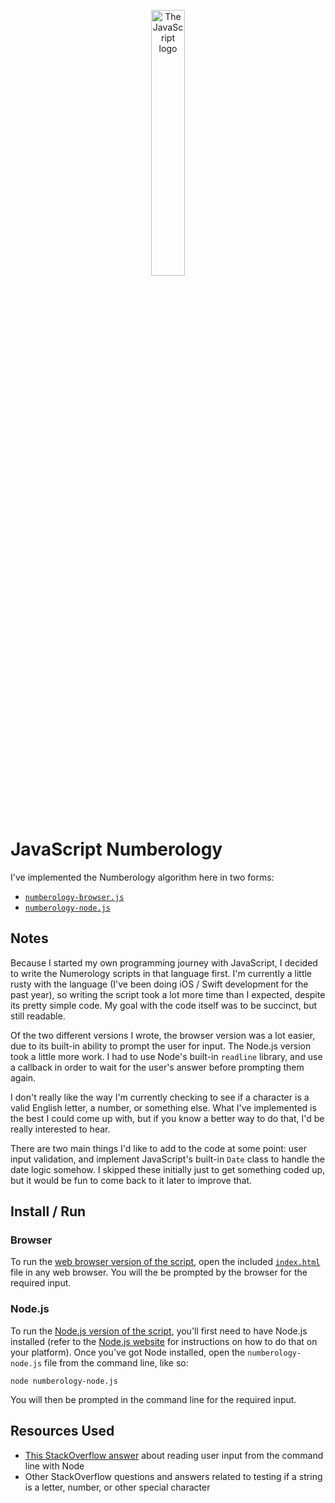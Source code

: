 <p align="center">
	<a href="https://commons.wikimedia.org/wiki/File:Unofficial_JavaScript_logo_2.svg">
		<img src="https://upload.wikimedia.org/wikipedia/commons/9/99/Unofficial_JavaScript_logo_2.svg" alt="The JavaScript logo" width="33%">
	</a>
</p>

# JavaScript Numberology

I've implemented the Numberology algorithm here in two forms:

- [`numberology-browser.js`](./numberology-browser.js)
- [`numberology-node.js`](./numberology-node.js)

## Notes

Because I started my own programming journey with JavaScript, I decided to write the Numerology scripts in that language first. I'm currently a little rusty with the language (I've been doing iOS / Swift development for the past year), so writing the script took a lot more time than I expected, despite its pretty simple code. My goal with the code itself was to be succinct, but still readable.

Of the two different versions I wrote, the browser version was a lot easier, due to its built-in ability to prompt the user for input. The Node.js version took a little more work. I had to use Node's built-in `readline` library, and use a callback in order to wait for the user's answer before prompting them again.

I don't really like the way I'm currently checking to see if a character is a valid English letter, a number, or something else. What I've implemented is the best I could come up with, but if you know a better way to do that, I'd be really interested to hear.

There are two main things I'd like to add to the code at some point: user input validation, and implement JavaScript's built-in `Date` class to handle the date logic somehow. I skipped these initially just to get something coded up, but it would be fun to come back to it later to improve that.

## Install / Run

### Browser

To run the [web browser version of the script](./numberology-browser.js), open the included [`index.html`](./index.html) file in any web browser. You will the be prompted by the browser for the required input.

### Node.js

To run the [Node.js version of the script](./numberology-node.js), you'll first need to have Node.js installed (refer to the [Node.js website](https://nodejs.org/) for instructions on how to do that on your platform). Once you've got Node installed, open the `numberology-node.js` file from the command line, like so:

```shell
node numberology-node.js
```

You will then be prompted in the command line for the required input.

## Resources Used

- [This StackOverflow answer](https://stackoverflow.com/a/37417063/4118208) about reading user input from the command line with Node
- Other StackOverflow questions and answers related to testing if a string is a letter, number, or other special character
